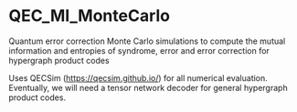# QEC_MI_MonteCarlo
Quantum error correction Monte Carlo simulations to compute the mutual information and entropies of syndrome, error and error correction for hypergraph product codes

Uses QECSim (https://qecsim.github.io/) for all numerical evaluation. Eventually, we will need a tensor network decoder for general hypergraph product codes.
